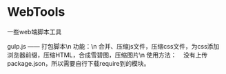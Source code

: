 # WebTools
一些web端脚本工具

gulp.js —— 打包脚本\n
功能：\n
    合并、压缩js文件，压缩css文件，为css添加浏览器前缀，压缩HTML，合成雪碧图，压缩图片\n
使用方法：
    没有上传package.json，所以需要自行下载require到的模块。
